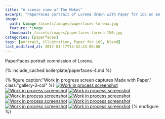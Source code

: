 ```yaml
---
title: "A scenic view of The Mokes"
excerpt: "PaperFaces portrait of Lorena drawn with Paper for iOS on an iPad."
image: 
  path: &image /assets/images/paperfaces-lorena.jpg 
  feature: *image
  thumbnail: /assets/images/paperfaces-lorena-150.jpg
categories: [paperfaces]
tags: [portrait, illustration, Paper for iOS, blend]
last_modified_at: 2017-01-17T14:52:33-05:00
---
```


PaperFaces portrait commission of Lorena.

{% include_cached boilerplate/paperfaces-4.md %}

{% figure caption:"Work in progress screen captures Made with Paper." class:"gallery-3-col" %}
[![Work in process screenshot](/assets/images/paperfaces-lorena-process-1-600.jpg)](/assets/images/paperfaces-lorena-process-1-lg.jpg)
[![Work in process screenshot](/assets/images/paperfaces-lorena-process-2-600.jpg)](/assets/images/paperfaces-lorena-process-2-lg.jpg)
[![Work in process screenshot](/assets/images/paperfaces-lorena-process-3-600.jpg)](/assets/images/paperfaces-lorena-process-3-lg.jpg)
[![Work in process screenshot](/assets/images/paperfaces-lorena-process-4-600.jpg)](/assets/images/paperfaces-lorena-process-4-lg.jpg)
[![Work in process screenshot](/assets/images/paperfaces-lorena-process-5-600.jpg)](/assets/images/paperfaces-lorena-process-5-lg.jpg)
[![Work in process screenshot](/assets/images/paperfaces-lorena-process-6-600.jpg)](/assets/images/paperfaces-lorena-process-6-lg.jpg)
[![Work in process screenshot](/assets/images/paperfaces-lorena-process-7-600.jpg)](/assets/images/paperfaces-lorena-process-7-lg.jpg)
[![Work in process screenshot](/assets/images/paperfaces-lorena-process-8-600.jpg)](/assets/images/paperfaces-lorena-process-8-lg.jpg)
[![Work in process screenshot](/assets/images/paperfaces-lorena-process-9-600.jpg)](/assets/images/paperfaces-lorena-process-9-lg.jpg)
{% endfigure %}
